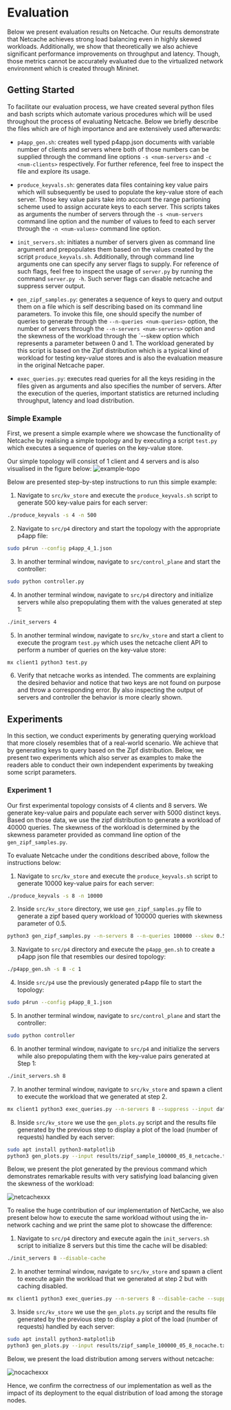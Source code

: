 # Evaluation

Below we present evaluation results on Netcache. Our results demonstrate that Netcache
achieves strong load balancing even in highly skewed workloads. Additionally, we show
that theoretically we also achieve significant performance improvements on throughput
and latency. Though, those metrics cannot be accurately evaluated due to the virtualized
network environment which is created through Mininet.

## Getting Started

To facilitate our evaluation process, we have created several python files and bash
scripts which automate various procedures which will be used throughout the process
of evaluating Netcache. Below we briefly describe the files which are of high
importance and are extensively used afterwards:

*	`p4app_gen.sh`: creates well typed p4app.json documents with variable number of
	clients and servers where both of those numbers can be supplied through the command
	line options `-s <num-servers>` and `-c <num-clients>` respectively. For further
	reference, feel free to inspect the file and explore its usage.

*	`produce_keyvals.sh`: generates data files containing key value pairs which will
	subsequently be used to populate the key-value store of each server. Those key value
	pairs take into account the range partioning scheme used to assign accurate keys to
	each server. This scripts takes as arguments the number of servers through the
	`-s <num-servers` command line option and the number of values to feed to each server
	through the `-n <num-values>` command line option.

*	`init_servers.sh`: initiates a number of servers given as command line argument
	and prepopulates them based on the values created by the script `produce_keyvals.sh`.
	Additionally, through command line arguments one can specify any server flags to supply.
	For reference of such flags, feel free to inspect the usage of `server.py` by running the
	command `server.py -h`. Such server flags can disable netcache and suppress server output.

*	`gen_zipf_samples.py`: generates a sequence of keys to query and output them
	on a file which is self describing based on its command line parameters. To invoke
	this file, one should specify the number of queries to generate through the
	`--n-queries <num-queries>` option, the number of servers through the
	`--n-servers <num-servers>` option and the skewness of the workload through the
	`--skew <skewness> option which represents a parameter between 0 and 1. The workload
	generated by this script is based on the Zipf distribution which is a typical kind
	of workload for testing key-value stores and is also the evaluation measure in the
	original Netcache paper.

*	`exec_queries.py`: executes read queries for all the keys residing in the files
	given as arguments and also specifies the number of servers. After the execution of the
	queries, important statistics are returned including throughput, latency and load distribution.


### Simple Example
First, we present a simple example where we showcase the functionality of Netcache
by realising a simple topology and by executing a script `test.py` which executes
a sequence of queries on the key-value store.

Our simple topology will consist of 1 client and 4 servers and is also visualised
in the figure below:
![example-topo](figures/example_topology.jpg)


Below are presented step-by-step instructions to run this simple example:

1. Navigate to `src/kv_store` and execute the `produce_keyvals.sh` script to generate 500
key-value pairs for each server:
```bash
./produce_keyvals -s 4 -n 500
```
2. Navigate to `src/p4` directory and start the topology with the appropriate p4app file:
```bash
sudo p4run --config p4app_4_1.json
```
3. In another terminal window, navigate to `src/control_plane` and start the controller:
```bash
sudo python controller.py
```
4. In another terminal window, navigate to `src/p4` directory and initialize servers while
also prepopulating them with the values generated at step 1:
```bash
./init_servers 4
```
5. In another terminal window, navigate to `src/kv_store` and start a client to execute the
program `test.py` which uses the netcache client API to perform a number of queries on the key-value store:
```bash
mx client1 python3 test.py
```
6. Verify that netcache works as intended. The comments are explaining the desired behavior
and notice that two keys are not found on purpose and throw a corresponding error. By also
inspecting the output of servers and controller the behavior is more clearly shown.



## Experiments
In this section, we conduct experiments by generating querying workload that more closely
resembles that of a real-world scenario. We achieve that by generating keys to query based
on the Zipf distribution. Below, we present two experiments which also server as examples
to make the readers able to conduct their own independent experiments by tweaking some
script parameters.


### Experiment 1
Our first experimental topology consists of 4 clients and 8 servers. We generate key-value
pairs and populate each server with 5000 distinct keys. Based on those data, we use the
zipf distribution to generate a workload of 40000 queries. The skewness of the workload is
determined by the skewness parameter provided as command line option of the
`gen_zipf_samples.py`.

To evaluate Netcache under the conditions described above, follow the instructions below:

1. Navigate to `src/kv_store` and execute the `produce_keyvals.sh` script to generate
10000 key-value pairs for each server:
```bash
./produce_keyvals -s 8 -n 10000
```

2. Inside `src/kv_store` directory, we use `gen_zipf_samples.py` file to generate a zipf
based query workload of 100000 queries with skewness parameter of 0.5.
```bash
python3 gen_zipf_samples.py --n-servers 8 --n-queries 100000 --skew 0.5
```

3. Navigate to `src/p4` directory and execute the `p4app_gen.sh` to create a p4app json
file that resembles our desired topology:
```bash
./p4app_gen.sh -s 8 -c 1
```

4. Inside `src/p4` use the previously generated p4app file to start the topology:
```bash
sudo p4run --config p4app_8_1.json
```

5. In another terminal window, navigate to `src/control_plane` and start the controller:
```bash
sudo python controller
```

6. In another terminal window, navigate to `src/p4` and initialize the servers while
also prepopulating them with the key-value pairs generated at Step 1:
```bash
./init_servers.sh 8
```

7. In another terminal window, navigate to `src/kv_store` and spawn a client to execute
the workload that we generated at step 2.
```bash
mx client1 python3 exec_queries.py --n-servers 8 --suppress --input data/zipf_sample_100000_05.txt
```

8. Inside `src/kv_store` we use the `gen_plots.py` script and the results file generated
by the previous step to display a plot of the load (number of requests) handled by each server:
```bash
sudo apt install python3-matplotlib
python3 gen_plots.py --input results/zipf_sample_100000_05_8_netcache.txt
```

Below, we present the plot generated by the previous command which demonstrates remarkable
results with very satisfying load balancing given the skewness of the workload:

![netcachexxx](figures/plot_100000_05_netcache.png)


To realise the huge contribution of our implementation of NetCache, we also present below
how to execute the same workload without using the in-network caching and we print the
same plot to showcase the difference:

1. Navigate to `src/p4` directory and execute again the `init_servers.sh` script to initialize
8 servers but this time the cache will be disabled:
```bash
./init_servers 8 --disable-cache
```

2. In another terminal window, navigate to `src/kv_store` and spawn a client to execute
again the workload that we generated at step 2 but with caching disabled.
```bash
mx client1 python3 exec_queries.py --n-servers 8 --disable-cache --suppress --input data/zipf_sample_100000_05.txt
```

3. Inside `src/kv_store` we use the `gen_plots.py` script and the results file generated
by the previous step to display a plot of the load (number of requests) handled by each server:
```bash
sudo apt install python3-matplotlib
python3 gen_plots.py --input results/zipf_sample_100000_05_8_nocache.txt
```

Below, we present the load distribution among servers without netcache:

![nocachexxx](figures/plot_100000_05_nocache.png)


Hence, we confirm the correctness of our implementation as well as the impact of its
deployment to the equal distribution of load among the storage nodes.


